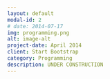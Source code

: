 ```yaml
---
layout: default
modal-id: 2
# date: 2014-07-17
img: programming.png
alt: image-alt
project-date: April 2014
client: Start Bootstrap
category: Programming
description: UNDER CONSTRUCTION
---
```

